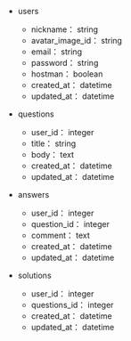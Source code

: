 * users
   * nickname： string
   * avatar_image_id： string
   * email： string
   * password： string
   * hostman： boolean
   * created_at： datetime
   * updated_at： datetime

* questions
   * user_id： integer
   * title： string
   * body： text
   * created_at： datetime
   * updated_at： datetime

* answers
   * user_id： integer
   * question_id： integer
   * comment： text
   * created_at： datetime
   * updated_at： datetime

* solutions
   * user_id： integer
   * questions_id： integer
   * created_at： datetime
   * updated_at： datetime





